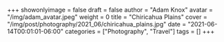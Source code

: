 +++
showonlyimage = false
draft = false
author = "Adam Knox"
avatar = "/img/adam_avatar.jpeg"
weight = 0
title = "Chiricahua Plains"
cover = "/img/post/photography/2021_06/chiricahua_plains.jpg"
date = "2021-06-14T00:01:01-06:00"
categories = ["Photography", "Travel"]
tags = []
+++
<!--more-->
